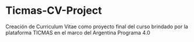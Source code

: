 # Ticmas-CV-Project
Creación de Curriculum Vitae como proyecto final del curso brindado por la plataforma TICMAS en el marco del Argentina Programa 4.0
